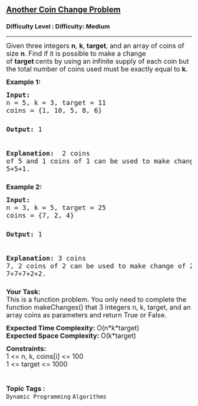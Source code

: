 <h2><a href="https://www.geeksforgeeks.org/problems/another-coin-change-problem--170647/1?page=1&difficulty=Medium&status=unsolved,attempted&sortBy=accuracy">Another Coin Change Problem</a></h2><h3>Difficulty Level : Difficulty: Medium</h3><hr><div class="problems_problem_content__Xm_eO"><p><span style="font-size: 18px;">Given three integers <strong>n</strong>, <strong>k</strong>,<strong> target</strong>,&nbsp;and an array of coins of size <strong>n</strong>.&nbsp;Find if it is possible to make a change of&nbsp;<strong>target&nbsp;</strong>cents by using an infinite supply of each coin&nbsp;but the total number of coins used must be exactly equal to&nbsp;<strong>k</strong>.</span></p>
<p><strong><span style="font-size: 18px;">Example 1:</span></strong></p>
<pre><span style="font-size: 18px;"><strong>Input:</strong>
n = 5, k = 3, target = 11
coins = {1, 10, 5, 8, 6}</span>

<span style="font-size: 18px;"><strong>Output:</strong> 
1</span>

<span style="font-size: 18px;"><strong>Explanation: </strong>
2 coins of 5 and 1 coins of 1 can be used 
to make change of 11 i.e. 11 =&gt; 5+5+1.</span></pre>
<p><strong><span style="font-size: 18px;">Example 2:</span></strong></p>
<pre><span style="font-size: 18px;"><strong>Input:</strong>
n = 3, k = 5, target = 25
coins = {7, 2, 4}</span>

<span style="font-size: 18px;"><strong>Output:</strong>
1</span>

<span style="font-size: 18px;"><strong>Explanation:</strong>
3 coins 7, 2 coins of 2 can be used to
make change of 25 i.e. 25 =&gt; 7+7+7+2+2.</span></pre>
<p><span style="font-size: 18px;"><strong>Your Task:</strong><br>This is a function problem. You only need to complete the function makeChanges()&nbsp;that 3 integers&nbsp;n, k, target,&nbsp;and an array&nbsp;coins as&nbsp;parameters and return True&nbsp;or False.</span></p>
<p><span style="font-size: 18px;"><strong>Expected Time Complexity: </strong>O(n*k*target)<br><strong>Expected Space Complexity: </strong>O(k*target)</span></p>
<p><span style="font-size: 18px;"><strong>Constraints:</strong><br>1 &lt;= n, k, coins[i]&nbsp;&lt;= 100<br>1 &lt;= target &lt;= 1000</span></p></div><br><p><span style=font-size:18px><strong>Topic Tags : </strong><br><code>Dynamic Programming</code>&nbsp;<code>Algorithms</code>&nbsp;